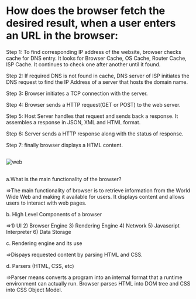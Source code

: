 
# How does the browser fetch the desired result, when a user enters an URL in the browser:

Step 1: To find corresponding IP address of the website, browser checks cache for DNS entry. It looks for Browser Cache, OS Cache, Router Cache, ISP Cache. It continues to check one after another until it found.

Step 2: If required DNS is not found in cache, DNS server of ISP initiates the DNS request to find the IP Address of a server that hosts the domain name.

Step 3: Browser initiates a TCP connection with the server.

Step 4: Browser sends a HTTP request(GET or POST) to the web server.

Step 5: Host Server handles that request and sends back a response. It assembles a response in JSON, XML and HTML format.

Step 6: Server sends a HTTP response along with the status of response.

Step 7: finally browser displays a HTML content.


## 

![web](https://user-images.githubusercontent.com/88332305/201488093-ab598658-adfe-4209-8e9a-a45640c16ac7.jpg)

##  

a.What is the main functionality of the browser?

=>The main functionality of browser is to retrieve information from the World Wide Web and making it available for users. It displays content and allows users to interact with web pages.

b. High Level Components of a browser

=>1) UI 2) Browser Engine 3) Rendering Engine 4) Network 5) Javascript Interpreter 6) Data Storage

c. Rendering engine and its use

=>Dispays requested content by parsing HTML and CSS.

d. Parsers (HTML, CSS, etc)

=>Parser means converts a program into an internal format that a runtime environment can actually run. Browser parses HTML into DOM tree and CSS into CSS Object Model.
